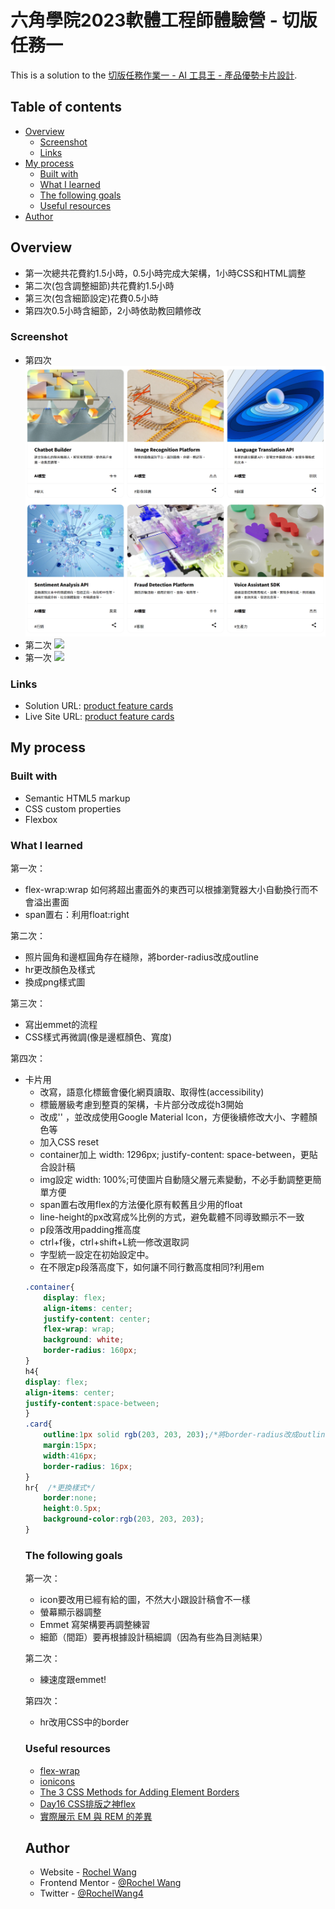 # 六角學院2023軟體工程師體驗營 - 切版任務一

This is a solution to the [切版任務作業一 - AI 工具王 - 產品優勢卡片設計](https://rpg.hexschool.com/task/342/show).

## Table of contents

- [Overview](#overview)
  - [Screenshot](#screenshot)
  - [Links](#links)
- [My process](#my-process)
  - [Built with](#built-with)
  - [What I learned](#what-i-learned)
  - [The following goals](#the-following-goals)
  - [Useful resources](#useful-resources)
- [Author](#author)

## Overview
- 第一次總共花費約1.5小時，0.5小時完成大架構，1小時CSS和HTML調整
- 第二次(包含調整細節)共花費約1.5小時
- 第三次(包含細節設定)花費0.5小時
- 第四次0.5小時含細節，2小時依助教回饋修改

### Screenshot
- 第四次
![](./切版任務一/screenshot.ver.4.png)
- 第二次
![](./切版任務一/screenshot.ver.2.png)
- 第一次
![](./切版任務一/screenshot.png)



### Links

- Solution URL: [product feature cards](https://github.com/rochelwang1205/product-feature-cards.github.io)
- Live Site URL: [product feature cards](https://rochelwang1205.github.io/product-feature-cards.github.io/%E5%88%87%E7%89%88%E4%BB%BB%E5%8B%99%E4%B8%80/index.html)

## My process

### Built with

- Semantic HTML5 markup
- CSS custom properties
- Flexbox

### What I learned
第一次：
- flex-wrap:wrap
如何將超出畫面外的東西可以根據瀏覽器大小自動換行而不會溢出畫面
- span置右：利用float:right

第二次：
- 照片圓角和邊框圓角存在縫隙，將border-radius改成outline 
- hr更改顏色及樣式
- 換成png樣式圖

第三次：
- 寫出emmet的流程
- CSS樣式再微調(像是邊框顏色、寬度)

第四次：
- 卡片用<ul><li>改寫，語意化標籤會優化網頁讀取、取得性(accessibility)
- 標籤層級考慮到整頁的架構，卡片部分改成從h3開始
- 改成'<a><span></span></a>' ，並改成使用Google Material Icon，方便後續修改大小、字體顏色等
- 加入CSS reset
- container加上 width: 1296px; justify-content: space-between，更貼合設計稿
- img設定 width: 100%;可使圖片自動隨父層元素變動，不必手動調整更簡單方便
- span置右改用flex的方法優化原有較舊且少用的float
- line-height的px改寫成%比例的方式，避免載體不同導致顯示不一致
- p段落改用padding推高度
- ctrl+f後，ctrl+shift+L統一修改選取詞
- 字型統一設定在初始設定中。
- 在不限定p段落高度下，如何讓不同行數高度相同?利用em

```css
.container{
    display: flex;
    align-items: center;
    justify-content: center;
    flex-wrap: wrap;
    background: white;
    border-radius: 160px;
}
h4{
display: flex;
align-items: center;
justify-content:space-between;
}
.card{
    outline:1px solid rgb(203, 203, 203);/*將border-radius改成outline*/
    margin:15px;
    width:416px;
    border-radius: 16px;
}
hr{  /*更換樣式*/
    border:none;
    height:0.5px;
    background-color:rgb(203, 203, 203);
}
```

### The following goals
第一次：
- icon要改用已經有給的圖，不然大小跟設計稿會不一樣
- 螢幕顯示器調整
- Emmet 寫架構要再調整練習
- 細節（間距）要再根據設計稿細調（因為有些為目測結果）
  
第二次：
- 練速度跟emmet!
  
第四次：
- hr改用CSS中的border

### Useful resources

- [flex-wrap](https://developer.mozilla.org/zh-CN/docs/Web/CSS/flex-wrap)
- [ionicons](https://ionic.io/ionicons/)
- [The 3 CSS Methods for Adding Element Borders](https://moderncss.dev/the-3-css-methods-for-adding-element-borders/)
- [Day16 CSS排版之神flex](https://ithelp.ithome.com.tw/m/articles/10275225)
- [實際展示 EM 與 REM 的差異](https://www.hexschool.com/2016/01/02/2016-08-08-em-vs-rem/)

## Author

- Website - [Rochel Wang](https://github.com/rochelwang1205)
- Frontend Mentor - [@Rochel Wang](https://www.frontendmentor.io/profile/rochelwang1205)
- Twitter - [@RochelWang4](https://twitter.com/RochelWang4)


